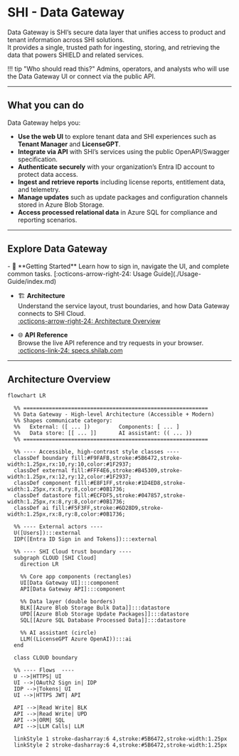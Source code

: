 # SHI - Data Gateway

Data Gateway is SHI’s secure data layer that unifies access to product and tenant information across SHI solutions.  
It provides a single, trusted path for ingesting, storing, and retrieving the data that powers SHIELD and related services.

!!! tip "Who should read this?"
    Admins, operators, and analysts who will use the Data Gateway UI or connect via the public API.

---

## What you can do

Data Gateway helps you:

- **Use the web UI** to explore tenant data and SHI experiences such as **Tenant Manager** and **LicenseGPT**.
- **Integrate via API** with SHI’s services using the public OpenAPI/Swagger specification.
- **Authenticate securely** with your organization’s Entra ID account to protect data access.
- **Ingest and retrieve reports** including license reports, entitlement data, and telemetry.
- **Manage updates** such as update packages and configuration channels stored in Azure Blob Storage.
- **Access processed relational data** in Azure SQL for compliance and reporting scenarios.

---

## Explore Data Gateway

<div class="grid cards" markdown>
- 🧭 **Getting Started**  
  Learn how to sign in, navigate the UI, and complete common tasks.  
  [:octicons-arrow-right-24: Usage Guide](./Usage-Guide/index.md)

- 🏗️ **Architecture**  
  Understand the service layout, trust boundaries, and how Data Gateway connects to SHI Cloud.  
  [:octicons-arrow-right-24: Architecture Overview](./Architecture/index.md)

- 🌐 **API Reference**  
  Browse the live API reference and try requests in your browser.  
  [:octicons-link-24: specs.shilab.com](https://specs.shilab.com)

</div>

---

## Architecture Overview

```mermaid
flowchart LR

  %% ==========================================================
  %% Data Gateway - High-level Architecture (Accessible + Modern)
  %% Shapes communicate category:
  %%   External: ([ ... ])         Components: [ ... ]
  %%   Data store: [[ ... ]]       AI assistant: (( ... ))
  %% ==========================================================

  %% ---- Accessible, high-contrast style classes ----
  classDef boundary fill:#F9FAFB,stroke:#5B6472,stroke-width:1.25px,rx:10,ry:10,color:#1F2937;
  classDef external fill:#FFF4E6,stroke:#B45309,stroke-width:1.25px,rx:12,ry:12,color:#1F2937;
  classDef component fill:#E8F1FF,stroke:#1D4ED8,stroke-width:1.25px,rx:8,ry:8,color:#0B1736;
  classDef datastore fill:#ECFDF5,stroke:#047857,stroke-width:1.25px,rx:8,ry:8,color:#0B1736;
  classDef ai fill:#F5F3FF,stroke:#6D28D9,stroke-width:1.25px,rx:8,ry:8,color:#0B1736;

  %% ---- External actors ----
  U([Users]):::external
  IDP([Entra ID Sign in and Tokens]):::external

  %% ---- SHI Cloud trust boundary ----
  subgraph CLOUD [SHI Cloud]
    direction LR

    %% Core app components (rectangles)
    UI[Data Gateway UI]:::component
    API[Data Gateway API]:::component

    %% Data layer (double borders)
    BLK[[Azure Blob Storage Bulk Data]]:::datastore
    UPD[[Azure Blob Storage Update Packages]]:::datastore
    SQL[[Azure SQL Database Processed Data]]:::datastore

    %% AI assistant (circle)
    LLM((LicenseGPT Azure OpenAI)):::ai
  end

  class CLOUD boundary

  %% ---- Flows  ----
  U -->|HTTPS| UI
  UI -->|OAuth2 Sign in| IDP
  IDP -->|Tokens| UI
  UI -->|HTTPS JWT| API

  API -->|Read Write| BLK
  API -->|Read Write| UPD
  API -->|ORM| SQL
  API -->|LLM Calls| LLM
  
  linkStyle 1 stroke-dasharray:6 4,stroke:#5B6472,stroke-width:1.25px
  linkStyle 2 stroke-dasharray:6 4,stroke:#5B6472,stroke-width:1.25px
```
